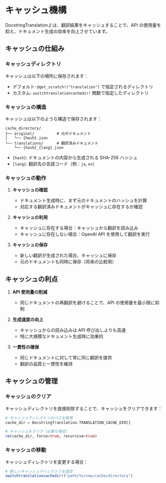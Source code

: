 # キャッシュ機構

DocstringTranslation.jl は、翻訳結果をキャッシュすることで、API の使用量を抑え、ドキュメント生成の効率を向上させています。

## キャッシュの仕組み

### キャッシュディレクトリ

キャッシュは以下の場所に保存されます：

- デフォルト: `@get_scratch!("translation")` で指定されるディレクトリ
- カスタム: `switchtranslationcachedir!` 関数で指定したディレクトリ

### キャッシュの構造

キャッシュは以下のような構造で保存されます：

```
cache_directory/
├── original/          # 元のドキュメント
│   └── {hash}.json
└── translations/      # 翻訳済みドキュメント
    └── {hash}_{lang}.json
```

- `{hash}`: ドキュメントの内容から生成される SHA-256 ハッシュ
- `{lang}`: 翻訳先の言語コード（例：`ja`, `en`）

### キャッシュの動作

1. **キャッシュの確認**
   - ドキュメント生成時に、まず元のドキュメントのハッシュを計算
   - 対応する翻訳済みドキュメントがキャッシュに存在するか確認

2. **キャッシュの利用**
   - キャッシュに存在する場合：キャッシュから翻訳を読み込み
   - キャッシュに存在しない場合：OpenAI API を使用して翻訳を実行

3. **キャッシュの保存**
   - 新しい翻訳が生成された場合、キャッシュに保存
   - 元のドキュメントも同時に保存（将来の比較用）

## キャッシュの利点

1. **API 使用量の削減**
   - 同じドキュメントの再翻訳を避けることで、API の使用量を最小限に抑制

2. **生成速度の向上**
   - キャッシュからの読み込みは API 呼び出しよりも高速
   - 特に大規模なドキュメント生成時に効果的

3. **一貫性の確保**
   - 同じドキュメントに対して常に同じ翻訳を提供
   - 翻訳の品質と一貫性を維持

## キャッシュの管理

### キャッシュのクリア

キャッシュディレクトリを直接削除することで、キャッシュをクリアできます：

```julia
# キャッシュディレクトリのパスを取得
cache_dir = DocstringTranslation.TRANSLATION_CACHE_DIR[]

# キャッシュをクリア（必要な場合）
rm(cache_dir, force=true, recursive=true)
```

### キャッシュの移動

キャッシュディレクトリを変更する場合：

```julia
# 新しいキャッシュディレクトリを設定
switchtranslationcachedir!("path/to/new/cache/directory")
```
